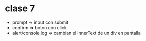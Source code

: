 # clase 7

* prompt => input con submit
* confirm => boton con click
* alert/console.log => cambian el innerText de un div en pantalla